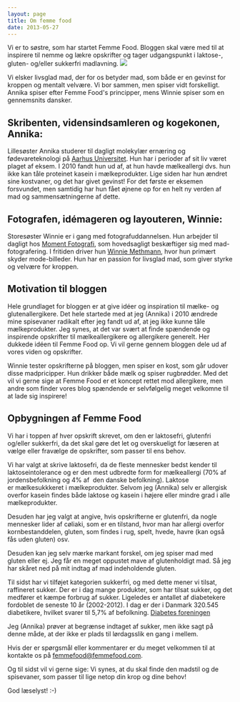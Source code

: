 ```yaml
---
layout: page
title: Om femme food
date: 2013-05-27
---
```


Vi er to søstre, som har startet Femme Food. Bloggen skal være med til at
inspirere til nemme og lækre opskrifter og tager udgangspunkt i laktose-, gluten- og/eller sukkerfri madlavning.
[ ![](http://1.bp.blogspot.com/-pGFdQL0cPtw/UgNgLC1WU7I/AAAAAAAABCM/aS32fZkhv8c/s1600/s%C3%B8strene_femmefood.png) ](http://1.bp.blogspot.com/-pGFdQL0cPtw/UgNgLC1WU7I/AAAAAAAABCM/aS32fZkhv8c/s1600/s%C3%B8strene_femmefood.png)

Vi elsker livsglad mad, der for os betyder mad, som både er en gevinst for
kroppen og mentalt velvære. Vi bor sammen, men spiser vidt forskelligt. Annika spiser efter Femme Food's principper, mens Winnie spiser som en gennemsnits dansker.

## Skribenten, vidensindsamleren og kogekonen, Annika:
Lillesøster Annika studerer til dagligt molekylær ernæring og fødevareteknologi på [Aarhus Universitet](http://kandidat.au.dk/molekylaer-ernaering-og-foedevareteknologi/). Hun har i perioder af sit liv været plaget af
eksem. I 2010 fandt hun ud af, at hun havde mælkeallergi dvs. hun ikke kan tåle
proteinet kasein i mælkeprodukter. Lige siden har hun ændret sine kostvaner, og
det har givet gevinst! For det første er eksemen forsvundet, men samtidig har
hun fået øjnene op for en helt ny verden af mad og sammensætningerne af dette.

## Fotografen, idémageren og layouteren, Winnie:
Storesøster Winnie er i gang med fotografuddannelsen. Hun arbejder til dagligt
hos [Moment Fotografi](http://momentfotografi.dk/), som hovedsagligt beskæftiger
sig med mad-fotografering. I fritiden driver hun [Winnie
Methmann](http://www.winniemethmann.com/), hvor hun primært skyder mode-billeder.
Hun har en passion for livsglad mad, som giver styrke og velvære for kroppen.



## Motivation til bloggen
Hele grundlaget for bloggen er at give idéer og inspiration til mælke- og glutenallergikere. Det hele startede med at jeg (Annika) i 2010 ændrede mine spisevaner radikalt efter jeg fandt ud af, at jeg ikke kunne tåle mælkeprodukter. Jeg synes, at det var svært at finde spændende og inspirende opskrifter til mælkeallergikere og allergikere generelt. Her dukkede idéen til Femme Food op. Vi vil gerne gennem bloggen dele ud af vores viden og opskrifter. 

Winnie tester opskrifterne på bloggen, men spiser en kost, som går udover disse madpricipper. Hun drikker både mælk og spiser rugbrødder. Med det vil vi gerne sige at Femme Food er et koncept rettet mod allergikere, men andre som finder vores blog spændende er selvfølgelig meget velkomne til at lade sig inspirere! 





## Opbygningen af Femme Food

Vi har i toppen af hver opskrift skrevet, om den er laktosefri, glutenfri
og/eller sukkerfri, da det skal gøre det let og overskueligt for læseren at vælge
eller fravælge de opskrifter, som passer til ens behov.

Vi har valgt at skrive laktosefri, da de fleste mennesker bedst kender til
laktoseintolerance og er den mest udbredte form for mælkeallergi (70% af jordensbefolkning og 4% af  den
danske befolkning). Laktose er mælkesukkkeret i mælkeprodukter. Selvom jeg (Annika) selv
er allergisk overfor kasein findes både laktose og kasein i højere eller mindre
grad i alle mælkeprodukter.

Desuden har jeg valgt at angive, hvis opskrifterne er glutenfri, da nogle
mennesker lider af cøliaki, som er en tilstand, hvor man har allergi overfor
kornbestanddelen, gluten, som findes i rug, spelt, hvede, havre (kan også fås
uden gluten) osv.

Desuden kan jeg selv mærke markant forskel, om jeg spiser mad med gluten eller ej. Jeg får en meget oppustet mave af glutenholdigt mad. Så jeg har skåret ned på mit indtag af mad indeholdende gluten.

Til sidst har vi tilføjet kategorien sukkerfri, og med dette mener vi tilsat,
raffineret sukker. Der er i dag mange produkter, som har tilsat sukker, og det
medfører et kæmpe forbrug af sukker. Ligeledes er antallet af diabetekere fordoblet de seneste 10 år (2002-2012). I dag er der i Danmark 320.545 diabetikere, hvilket svarer til 5,7% af befolkning. [Diabetes foreningen](http://diabetes.dk/presse/diabetes-i-tal/diabetes-i-danmark.aspx)

Jeg (Annika) prøver at begrænse indtaget af sukker,
men ikke sagt på denne måde, at der ikke er plads til lørdagsslik en gang i
mellem.

Hvis der er spørgsmål eller kommentarer er du meget velkommen til at kontakte os på femmefood@femmefood.com.

Og til sidst vil vi gerne sige: Vi synes, at du skal finde den madstil og de spisevaner, som passer til lige netop din krop og dine behov!

God læselyst! :-)
